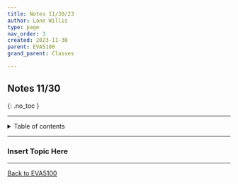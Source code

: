 ```yaml
---
title: Notes 11/30/23
author: Lane Willis
type: page
nav_order: 3
created: 2023-11-30
parent: EVA5100
grand_parent: Classes

---
```


## Notes 11/30
{: .no_toc }

---

<details closed markdown="block">
  <summary>
    Table of contents
  </summary>
  {: .text-delta }
1. TOC
{:toc}
</details>

---

### Insert Topic Here

---

[Back to EVA5100](/notes/eva5100)